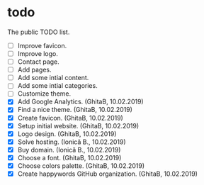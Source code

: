 # todo
The public TODO list.

- [ ] Improve favicon.
- [ ] Improve logo.
- [ ] Contact page.
- [ ] Add pages.
- [ ] Add some intial content.
- [ ] Add some intial categories.
- [ ] Customize theme.
- [x] Add Google Analytics. (GhitaB, 10.02.2019)
- [x] Find a nice theme. (GhitaB, 10.02.2019)
- [x] Create favicon. (GhitaB, 10.02.2019)
- [x] Setup initial website. (GhitaB, 10.02.2019)
- [x] Logo design. (GhitaB, 10.02.2019)
- [x] Solve hosting. (Ionică B., 10.02.2019)
- [x] Buy domain. (Ionică B., 10.02.2019)
- [x] Choose a font. (GhitaB, 10.02.2019)
- [x] Choose colors palette. (GhitaB, 10.02.2019)
- [x] Create happywords GitHub organization. (GhitaB, 10.02.2019)
